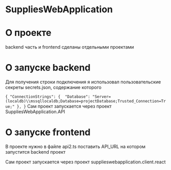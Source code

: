# SuppliesWebApplication

# О проекте
backend часть и frontend сделаны отдельными проектами

# О запуске backend
Для получения строки подключения я использовал пользовательские секреты secrets.json, содержание которого

`
{
  "ConnectionStrings": { 
  "Database": "Server=(localdb)\\mssqllocaldb;Database=projectDatabase;Trusted_Connection=True;"
  },
}
`
Сам проект запускается через проект SuppliesWebApplication.API

# О запуске frontend
В проекте нужно в файле api2.ts поставить API_URL на котором запустится backend проект

Сам проект запускается через проект supplieswebapplication.client.react
